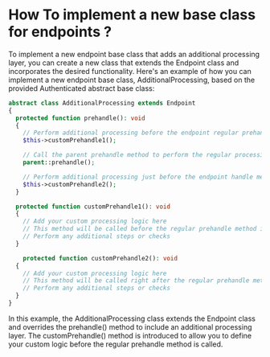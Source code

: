 # How To implement a new base class for endpoints ?

To implement a new endpoint base class that adds an additional processing layer, you can create a new class that extends the Endpoint class and incorporates the desired functionality. Here's an example of how you can implement a new endpoint base class, AdditionalProcessing, based on the provided Authenticated abstract base class:

```php
abstract class AdditionalProcessing extends Endpoint
{
  protected function prehandle(): void
  {
    // Perform additional processing before the endpoint regular prehandling
    $this->customPrehandle1();

    // Call the parent prehandle method to perform the regular processing
    parent::prehandle();

    // Perform additional processing just before the endpoint handle method is called
    $this->customPrehandle2();
  }

  protected function customPrehandle1(): void
  {
    // Add your custom processing logic here
    // This method will be called before the regular prehandle method in the parent class
    // Perform any additional steps or checks
  }

    protected function customPrehandle2(): void
  {
    // Add your custom processing logic here
    // This method will be called right after the regular prehandle method in the parent class and before the handle method
    // Perform any additional steps or checks
  }
}
```

In this example, the AdditionalProcessing class extends the Endpoint class and overrides the prehandle() method to include an additional processing layer. The customPrehandle() method is introduced to allow you to define your custom logic before the regular prehandle method is called.